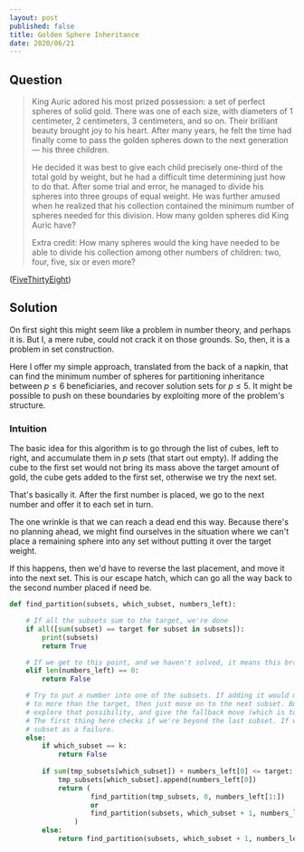 ```yaml
---
layout: post
published: false
title: Golden Sphere Inheritance
date: 2020/06/21
---
```


## Question

>King Auric adored his most prized possession: a set of perfect spheres of solid gold. There was one of each size, with diameters of 1 centimeter, 2 centimeters, 3 centimeters, and so on. Their brilliant beauty brought joy to his heart. After many years, he felt the time had finally come to pass the golden spheres down to the next generation — his three children.
>
>He decided it was best to give each child precisely one-third of the total gold by weight, but he had a difficult time determining just how to do that. After some trial and error, he managed to divide his spheres into three groups of equal weight. He was further amused when he realized that his collection contained the minimum number of spheres needed for this division. How many golden spheres did King Auric have?
>
>Extra credit: How many spheres would the king have needed to be able to divide his collection among other numbers of children: two, four, five, six or even more?

<!--more-->

([FiveThirtyEight](https://fivethirtyeight.com/features/can-you-flip-the-magic-coin/))

## Solution

On first sight this might seem like a problem in number theory, and perhaps it is. But I, a mere rube, could not crack it on those grounds. So, then, it is a problem in set construction. 

Here I offer my simple approach, translated from the back of a napkin, that can find the minimum number of spheres for partitioning inheritance between $p \leq 6$ beneficiaries, and recover solution sets for $p \leq 5.$ It might be possible to push on these boundaries by exploiting more of the problem's structure.

### Intuition

The basic idea for this algorithm is to go through the list of cubes, left to right, and accumulate them in $p$ sets (that start out empty). If adding the cube to the first set would not bring its mass above the target amount of gold, the cube gets added to the first set, otherwise we try the next set. 

That's basically it. After the first number is placed, we go to the next number and offer it to each set in turn. 

The one wrinkle is that we can reach a dead end this way. Because there's no planning ahead, we might find ourselves in the situation where we can't place a remaining sphere into any set without putting it over the target weight. 

If this happens, then we'd have to reverse the last placement, and move it into the next set. This is our escape hatch, which can go all the way back to the second number placed if need be.

```python
def find_partition(subsets, which_subset, numbers_left):

    # If all the subsets sum to the target, we're done
    if all([sum(subset) == target for subset in subsets]):
        print(subsets)
        return True

    # If we get to this point, and we haven't solved, it means this branch won't work
    elif len(numbers_left) == 0:
        return False

    # Try to put a number into one of the subsets. If adding it would make the subset sum 
    # to more than the target, then just move on to the next subset. But if it would fit, then
    # explore that possibility, and give the fallback move (which is to move on to the next subset)
    # The first thing here checks if we're beyond the last subset. If we are then it logs the current
    # subset as a failure.
    else:
        if which_subset == k:
            return False
            
        if sum(tmp_subsets[which_subset]) + numbers_left[0] <= target:
            tmp_subsets[which_subset].append(numbers_left[0])
            return (
                    find_partition(tmp_subsets, 0, numbers_left[1:]) 
                    or 
                    find_partition(subsets, which_subset + 1, numbers_left)
                )
        else:
            return find_partition(subsets, which_subset + 1, numbers_left)
```

<br>
